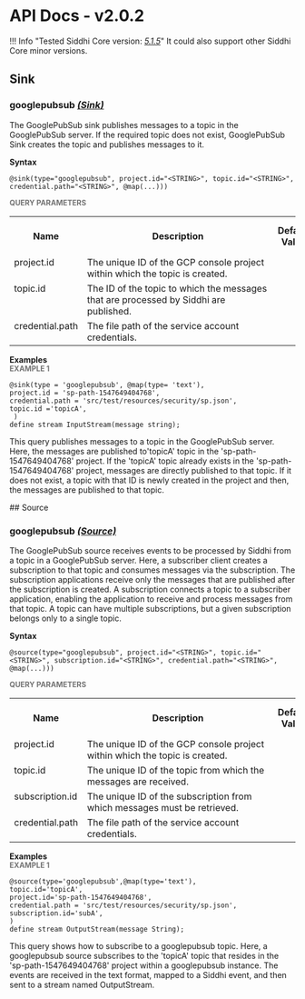 # API Docs - v2.0.2

!!! Info "Tested Siddhi Core version: *<a target="_blank" href="http://siddhi.io/en/v5.1/docs/query-guide/">5.1.5</a>*"
    It could also support other Siddhi Core minor versions.

## Sink

### googlepubsub *<a target="_blank" href="http://siddhi.io/en/v5.1/docs/query-guide/#sink">(Sink)</a>*
<p></p>
<p style="word-wrap: break-word;margin: 0;">The GooglePubSub sink publishes messages to a topic in the GooglePubSub server. If the required topic does not exist, GooglePubSub Sink creates the topic and publishes messages to it.</p>
<p></p>
<span id="syntax" class="md-typeset" style="display: block; font-weight: bold;">Syntax</span>

```
@sink(type="googlepubsub", project.id="<STRING>", topic.id="<STRING>", credential.path="<STRING>", @map(...)))
```

<span id="query-parameters" class="md-typeset" style="display: block; color: rgba(0, 0, 0, 0.54); font-size: 12.8px; font-weight: bold;">QUERY PARAMETERS</span>
<table>
    <tr>
        <th>Name</th>
        <th style="min-width: 20em">Description</th>
        <th>Default Value</th>
        <th>Possible Data Types</th>
        <th>Optional</th>
        <th>Dynamic</th>
    </tr>
    <tr>
        <td style="vertical-align: top">project.id</td>
        <td style="vertical-align: top; word-wrap: break-word"><p style="word-wrap: break-word;margin: 0;">The unique ID of the GCP console project within which the topic is created.</p></td>
        <td style="vertical-align: top"></td>
        <td style="vertical-align: top">STRING</td>
        <td style="vertical-align: top">No</td>
        <td style="vertical-align: top">No</td>
    </tr>
    <tr>
        <td style="vertical-align: top">topic.id</td>
        <td style="vertical-align: top; word-wrap: break-word"><p style="word-wrap: break-word;margin: 0;">The ID of the topic to which the messages that are processed by Siddhi are published. </p></td>
        <td style="vertical-align: top"></td>
        <td style="vertical-align: top">STRING</td>
        <td style="vertical-align: top">No</td>
        <td style="vertical-align: top">No</td>
    </tr>
    <tr>
        <td style="vertical-align: top">credential.path</td>
        <td style="vertical-align: top; word-wrap: break-word"><p style="word-wrap: break-word;margin: 0;">The file path of the service account credentials.</p></td>
        <td style="vertical-align: top"></td>
        <td style="vertical-align: top">STRING</td>
        <td style="vertical-align: top">No</td>
        <td style="vertical-align: top">No</td>
    </tr>
</table>

<span id="examples" class="md-typeset" style="display: block; font-weight: bold;">Examples</span>
<span id="example-1" class="md-typeset" style="display: block; color: rgba(0, 0, 0, 0.54); font-size: 12.8px; font-weight: bold;">EXAMPLE 1</span>
```
@sink(type = 'googlepubsub', @map(type= 'text'),
project.id = 'sp-path-1547649404768', 
credential.path = 'src/test/resources/security/sp.json',
topic.id ='topicA',
 )
define stream InputStream(message string);
```
<p></p>
<p style="word-wrap: break-word;margin: 0;">This query publishes messages to a topic in the GooglePubSub server. Here, the messages are published to'topicA' topic in the 'sp-path-1547649404768' project. If the 'topicA' topic already exists in the 'sp-path-1547649404768' project, messages are directly published to that topic. If it does not exist, a topic with that ID is newly created in the project and then, the messages are published to that topic.</p>
<p></p>
## Source

### googlepubsub *<a target="_blank" href="http://siddhi.io/en/v5.1/docs/query-guide/#source">(Source)</a>*
<p></p>
<p style="word-wrap: break-word;margin: 0;">The GooglePubSub source receives events to be processed by Siddhi from a topic in a GooglePubSub server. Here, a subscriber client creates a subscription to that topic and consumes messages via the subscription. The subscription applications receive only the messages that are published after the subscription is created. A subscription connects a topic to a subscriber application, enabling the application to receive and process messages from that topic. A topic can have multiple subscriptions, but a given subscription belongs only to a single topic.</p>
<p></p>
<span id="syntax" class="md-typeset" style="display: block; font-weight: bold;">Syntax</span>

```
@source(type="googlepubsub", project.id="<STRING>", topic.id="<STRING>", subscription.id="<STRING>", credential.path="<STRING>", @map(...)))
```

<span id="query-parameters" class="md-typeset" style="display: block; color: rgba(0, 0, 0, 0.54); font-size: 12.8px; font-weight: bold;">QUERY PARAMETERS</span>
<table>
    <tr>
        <th>Name</th>
        <th style="min-width: 20em">Description</th>
        <th>Default Value</th>
        <th>Possible Data Types</th>
        <th>Optional</th>
        <th>Dynamic</th>
    </tr>
    <tr>
        <td style="vertical-align: top">project.id</td>
        <td style="vertical-align: top; word-wrap: break-word"><p style="word-wrap: break-word;margin: 0;">The unique ID of the GCP console project within which the topic is created.</p></td>
        <td style="vertical-align: top"></td>
        <td style="vertical-align: top">STRING</td>
        <td style="vertical-align: top">No</td>
        <td style="vertical-align: top">No</td>
    </tr>
    <tr>
        <td style="vertical-align: top">topic.id</td>
        <td style="vertical-align: top; word-wrap: break-word"><p style="word-wrap: break-word;margin: 0;">The unique ID of the topic from which the messages are received.</p></td>
        <td style="vertical-align: top"></td>
        <td style="vertical-align: top">STRING</td>
        <td style="vertical-align: top">No</td>
        <td style="vertical-align: top">No</td>
    </tr>
    <tr>
        <td style="vertical-align: top">subscription.id</td>
        <td style="vertical-align: top; word-wrap: break-word"><p style="word-wrap: break-word;margin: 0;">The unique ID of the subscription from which messages must be retrieved.</p></td>
        <td style="vertical-align: top"></td>
        <td style="vertical-align: top">STRING</td>
        <td style="vertical-align: top">No</td>
        <td style="vertical-align: top">No</td>
    </tr>
    <tr>
        <td style="vertical-align: top">credential.path</td>
        <td style="vertical-align: top; word-wrap: break-word"><p style="word-wrap: break-word;margin: 0;">The file path of the service account credentials.</p></td>
        <td style="vertical-align: top"></td>
        <td style="vertical-align: top">STRING</td>
        <td style="vertical-align: top">No</td>
        <td style="vertical-align: top">No</td>
    </tr>
</table>

<span id="examples" class="md-typeset" style="display: block; font-weight: bold;">Examples</span>
<span id="example-1" class="md-typeset" style="display: block; color: rgba(0, 0, 0, 0.54); font-size: 12.8px; font-weight: bold;">EXAMPLE 1</span>
```
@source(type='googlepubsub',@map(type='text'),
topic.id='topicA',
project.id='sp-path-1547649404768',
credential.path = 'src/test/resources/security/sp.json',
subscription.id='subA',
)
define stream OutputStream(message String);
```
<p></p>
<p style="word-wrap: break-word;margin: 0;">This query shows how to subscribe to a googlepubsub topic. Here, a googlepubsub source subscribes to the 'topicA' topic that resides in the 'sp-path-1547649404768' project within a googlepubsub instance. The events are received in the text format, mapped to a Siddhi event, and then sent to a stream named OutputStream.</p>
<p></p>

